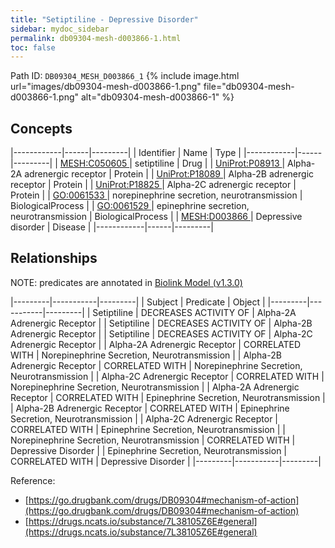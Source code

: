 ```yaml
---
title: "Setiptiline - Depressive Disorder"
sidebar: mydoc_sidebar
permalink: db09304-mesh-d003866-1.html
toc: false 
---
```



Path ID: `DB09304_MESH_D003866_1`
{% include image.html url="images/db09304-mesh-d003866-1.png" file="db09304-mesh-d003866-1.png" alt="db09304-mesh-d003866-1" %}

## Concepts

|------------|------|---------|
| Identifier | Name | Type    |
|------------|------|---------|
| <a href="https://identifiers.org/MESH:C050605">MESH:C050605 </a> | setiptiline | Drug |
| <a href="https://identifiers.org/UniProt:P08913">UniProt:P08913 </a> | Alpha-2A adrenergic receptor | Protein |
| <a href="https://identifiers.org/UniProt:P18089">UniProt:P18089 </a> | Alpha-2B adrenergic receptor | Protein |
| <a href="https://identifiers.org/UniProt:P18825">UniProt:P18825 </a> | Alpha-2C adrenergic receptor | Protein |
| <a href="https://identifiers.org/GO:0061533">GO:0061533 </a> | norepinephrine secretion, neurotransmission | BiologicalProcess |
| <a href="https://identifiers.org/GO:0061529">GO:0061529 </a> | epinephrine secretion, neurotransmission | BiologicalProcess |
| <a href="https://identifiers.org/MESH:D003866">MESH:D003866 </a> | Depressive disorder | Disease |
|------------|------|---------|

## Relationships


NOTE: predicates are annotated in <a href="https://github.com/biolink/biolink-model/releases/tag/v1.3.0">Biolink Model (v1.3.0)</a>

|---------|-----------|---------|
| Subject | Predicate | Object  |
|---------|-----------|---------|
| Setiptiline | DECREASES ACTIVITY OF | Alpha-2A Adrenergic Receptor |
| Setiptiline | DECREASES ACTIVITY OF | Alpha-2B Adrenergic Receptor |
| Setiptiline | DECREASES ACTIVITY OF | Alpha-2C Adrenergic Receptor |
| Alpha-2A Adrenergic Receptor | CORRELATED WITH | Norepinephrine Secretion, Neurotransmission |
| Alpha-2B Adrenergic Receptor | CORRELATED WITH | Norepinephrine Secretion, Neurotransmission |
| Alpha-2C Adrenergic Receptor | CORRELATED WITH | Norepinephrine Secretion, Neurotransmission |
| Alpha-2A Adrenergic Receptor | CORRELATED WITH | Epinephrine Secretion, Neurotransmission |
| Alpha-2B Adrenergic Receptor | CORRELATED WITH | Epinephrine Secretion, Neurotransmission |
| Alpha-2C Adrenergic Receptor | CORRELATED WITH | Epinephrine Secretion, Neurotransmission |
| Norepinephrine Secretion, Neurotransmission | CORRELATED WITH | Depressive Disorder |
| Epinephrine Secretion, Neurotransmission | CORRELATED WITH | Depressive Disorder |
|---------|-----------|---------|

Reference: 
  - [https://go.drugbank.com/drugs/DB09304#mechanism-of-action](https://go.drugbank.com/drugs/DB09304#mechanism-of-action)
  - [https://drugs.ncats.io/substance/7L38105Z6E#general](https://drugs.ncats.io/substance/7L38105Z6E#general)
